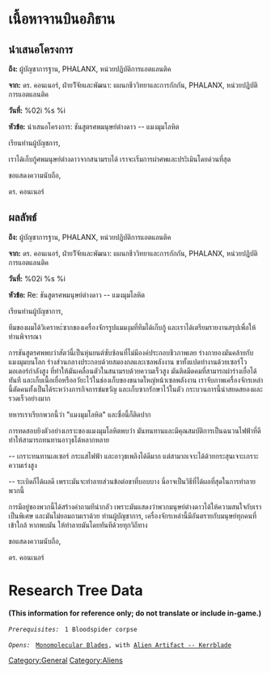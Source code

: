 # เนื้อหาจานบินอภิธาน

## นำเสนอโครงการ

**ถึง:** ผู้บัญชาการฐาน, PHALANX, หน่วยปฏิบัติการแอตแลนติค

**จาก:** ดร. คอนเนอร์, ฝ่ายวิัจัยและพัฒนา: แผนกชีววิทยาและการกักกัน, PHALANX,
หน่วยปฏิบัติการแอตแลนติค

**วันที่:** %02i %s %i

**หัวข้อ:** นำเสนอโครงการ: ชันสูตรศพมนุษย์ต่างดาว -- แมงมุมโลหิต

เรียนท่านผู้บัญชการ,

เราได้เก็บกู้ศพมนุษย์ต่างดาวจากสนามรบได้ เราจะเริ่มการผ่าศพและประิเมินโดยด่วนที่สุด

ขอแสดงความนับถือ,

ดร. คอนเนอร์

## ผลลัพธ์

**ถึง:** ผู้บัญชาการฐาน, PHALANX, หน่วยปฏิบัติการแอตแลนติค

**จาก:** ดร. คอนเนอร์, ฝ่ายวิัจัยและพัฒนา: แผนกชีววิทยาและการกักกัน, PHALANX,
หน่วยปฏิบัติการแอตแลนติค

**วันที่:** %02i %s %i

**หัวข้อ:** Re: ชันสูตรศพมนุษย์ต่างดาว -- แมงมุมโลหิต

เรียนท่านผู้บัญชาการ,

ทีมของผมได้วิเคราหะ์ซากของเครื่องจักรรูปแมมงุมที่ทีมได้เก็บกู้
และเราได้เตรียมรายงานสรุปเพื่อให้ท่านพิจารณา

การชันสูตรศพพบว่าสัตว์นี้เป็นหุ่นยนต์ซับซ้อนที่ไม่มีองค์ประกอบชีวภาพเลย
ร่างกายองมันคล้ายกับแมงมุมบนโลก ร่างส่วนกลางประกอบด้วยสมองกลและเซลพลังงาน
ขาทั้งแปดทำงานด้วยเซอร์โวมอเตอร์กำลังสูง ที่ทำให้มันเคลื่อนตัวในสนามรบด้วยความเร็วสูง
มันติดมีดคมที่สามารถผ่าร่างเยื่อได้ทันที
และเก็บเนื้อเยื่อหรืออวัยะไว้ในช่องเก็บของขนาดใหญ่หน้าเซลพลังงาน
เราจับภาพเครื่องจักรเหล่านี้ตัดคนทั้งเป็นได้ระหว่างภารกิจการข่มขวัญ และเก็บซากรักษาไว้ในตัว
กระบวนการนี้น่าสยดสยองและรวดเร็วอย่างมาก

ทหารเราเรียกพวกนี้ว่า "แมงมุมโลหิต" และชื่อนี้ก็ติดปาก

การทดสอบยิงตัวอย่างเกราะของแมงมุมโลหิตพบว่า มันทนทานและมีคุณสมบัติการเป็นฉนวนไฟฟ้าที่ดี
ทำให้สามารถทนทานอาวุธได้หลากหลาย

-- เกราะทนทานเลเซอร์ กระแสไฟฟ้า และอาวุธเพลิงได้ดีมาก
แต่สามาถเจาะได้ด้วยกระสุนเจาะเกราะความเร่งสูง

-- ระเบิดก็ได้ผลดี เพราะมันจะทำลายส่วนข้อต่อขาที่บอบบาง
นี่อาจเป็นวิธีที่ได้ผลที่สุดในการทำลายพวกนี้

การมีอยู่ของพวกนี้ได้สร้างคำถามทีน่ากลัว
เพราะมันแสดงว่าพวกมนุษย์ต่างดาวได้ให้ความสนใจกับเราเป็นพิเศษ และมันไม่ยอมถามเราด้วย
ท่านผู้บัญชาการ, เครื่องจักรเหล่านี้มีอันตรายกับมนุษย์ทุกคนที่เข้าใกล้ หากพบมัน
ให้ทำลายมันโดยทันทีด้วยทุกวิถีทาง

ขอแสดงความนับถือ,

ดร. คอนเนอร์

# Research Tree Data

**(This information for reference only; do not translate or include
in-game.)**

*`Prerequisites:`*
` 1 Bloodspider corpse`

*`Opens:`*
` `[`Monomolecular Blades`](Equipment/Secondary_Weapons/Monomolecular_Blades "wikilink")`, with `[`Alien Artifact -- Kerrblade`](Equipment/Secondary_Weapons/Kerrblade "wikilink")

[Category:General](Category:General "wikilink")
[Category:Aliens](Category:Aliens "wikilink")